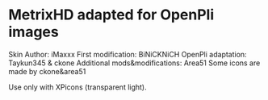 MetrixHD adapted for OpenPli images
=================================================

Skin Author: iMaxxx
First modification: BiNiCKNiCH
OpenPli adaptation: Taykun345 & ckone
Additional mods&modifications: Area51
Some icons are made by ckone&area51

Use only with XPicons (transparent light).
